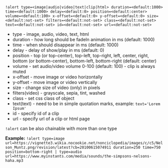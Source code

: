 `!alert type=<image|audio|video|text|clip|html> duration=<default:1000> time=<default:1000> delay=<default:0> position=<default:center> volume=<default:100> x-offset=<default:0> y-offset=<default:0> size=<default:not-set> filters=<default:not-set> class=<default:not-set> text=<default:not-set> id=<default:not-set> url=<default:not-set>`
  - type - image, audio, video, text, html
  - duration - how long should be fadeIn animation in ms (default: 1000)
  - time - when should disappear in ms (default: 1000)
  - delay - delay of show/play in ms (default: 0)
  - position - top (or top-center), top-left, top-right, left, center, right, bottom (or bottom-center), bottom-left, bottom-right (default: center)
  - volume - set audio/video volume 0-100 (default: 100) - clip is always muted
  - x-offset - move image or video horizontally
  - y-offset - move image or video vertically
  - size - change size of video (only) in pixels
  - filters(video) - grayscale, sepia, tint, washed
  - class - set css class of object
  - text(text) - need to be in simple quotation marks, example: `text='Lorem Ipsum'`
  - id - specify id of a clip
  - url - specify url of a clip or html page

`!alert` can be also chainable with more than one type

**Example:**
`!alert type=image url=https://vignette3.wikia.nocookie.net/nonciclopedia/images/c/c5/Nelson_Muntz.png/revision/latest?cb=20100615074911 duration=250 time=750 position=bottom-right | type=audio url=https://www.myinstants.com/media/sounds/the-simpsons-nelsons-haha.mp3`